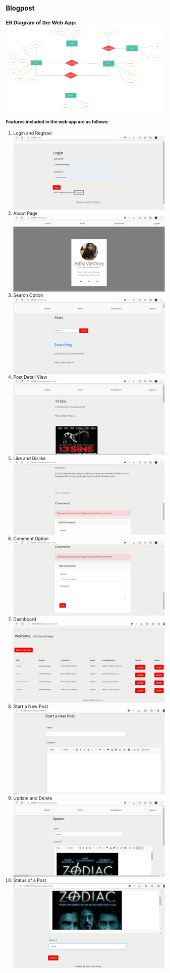 <h2>Blogpost</h2>

<h3> ER Diagram of the Web App: <img src="https://github.com/Asthavarshneyy/Blogpost/blob/main/Demo%20Photos/BlogPost_ER.png?raw=true" ></h3>
<h4>Features included in the web app are as follows:</h4>
<ol>
<li> Login and Register <img src="https://github.com/Asthavarshneyy/Blogpost/blob/main/Demo%20Photos/Login.png?raw=true" ></li>
<li> About Page <img src="https://github.com/Asthavarshneyy/Blogpost/blob/main/Demo%20Photos/About.png?raw=true" >
<li> Search Option <img src="https://github.com/Asthavarshneyy/Blogpost/blob/main/Demo%20Photos/Search.png?raw=true" >
<li>Post Detail View <img src="https://github.com/Asthavarshneyy/Blogpost/blob/main/Demo%20Photos/Post Detail.png?raw=true" >
<li>Like and Dislike <img src="https://github.com/Asthavarshneyy/Blogpost/blob/main/Demo%20Photos/Like&Dislike.png?raw=true" > 
<li> Comment Option <img src="https://github.com/Asthavarshneyy/Blogpost/blob/main/Demo%20Photos/Comment.png?raw=true" >
<li> Dashboard <img src="https://github.com/Asthavarshneyy/Blogpost/blob/main/Demo%20Photos/Dashboard.png?raw=true" >
<li>Start a New Post <img src="https://github.com/Asthavarshneyy/Blogpost/blob/main/Demo%20Photos/Create.png?raw=true" >
<li> Update and Delete <img src="https://github.com/Asthavarshneyy/Blogpost/blob/main/Demo%20Photos/update.png?raw=true" >
<li> Status of a Post <img src="https://github.com/Asthavarshneyy/Blogpost/blob/main/Demo%20Photos/Status.png?raw=true" >
